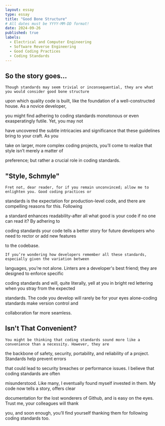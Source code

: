 ```yaml
---
layout: essay
type: essay
title: "Good Bone Structure"
# All dates must be YYYY-MM-DD format!
date: 2024-09-26
published: true
labels:
  - Electrical and Computer Engineering
  - Software Reverse Engineering
  - Good Coding Practices
  - Coding Standards
---
```


## So the story goes...

	Though standards may seem trivial or inconsequential, they are what you would consider good bone structure 

upon which quality code is built, like the foundation of a well-constructed house. As a novice developer, 

you might find adhering to coding standards monotonous or even exasperatingly futile. Yet, you may not

have uncovered the subtle intricacies and significance that these guidelines bring to your craft. As you 

take on larger, more complex coding projects, you’ll come to realize that style isn’t merely a matter of 

preference; but rather a crucial role in coding standards.



## "Style, Schmyle"

	Fret not, dear reader, for if you remain unconvinced; allow me to enlighten you. Good coding practices or 

standards is the expectation for production-level code, and there are compelling reasons for this. Following 

a standard enhances readability-after all what good is your code if no one can read it? By adhering to 

coding standards your code tells a better story for future developers who need to rector or add new features 

to the codebase. 


	If you’re wondering how developers remember all these standards, especially given the variation between 

languages, you’re not alone. Linters are a developer's best friend; they are designed to enforce specific 

coding standards and will, quite literally, yell at you in bright red lettering when you stray from the expected 

standards. The code you develop will rarely be for your eyes alone–coding standards make version control and 

collaboration far more seamless. 



## Isn't That Convenient?

	You might be thinking that coding standards sound more like a convenience than a necessity. However, they are 

the backbone of safety, security, portability, and reliability of a project. Standards help prevent errors 

that could lead to security breaches or performance issues. I believe that coding standards are often 

misunderstood. Like many, I eventually found myself invested in them. My code now tells a story, offers clear 

documentation for the lost wonderers of Github, and is easy on the eyes. Trust me, your colleagues will thank 

you, and soon enough, you’ll find yourself thanking them for following coding standards too.



